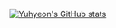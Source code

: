 [![Yuhyeon's GitHub stats](https://github-readme-stats.vercel.app/api?username=klyhyeon)](https://github.com/klyhyeon/github-readme-stats)
